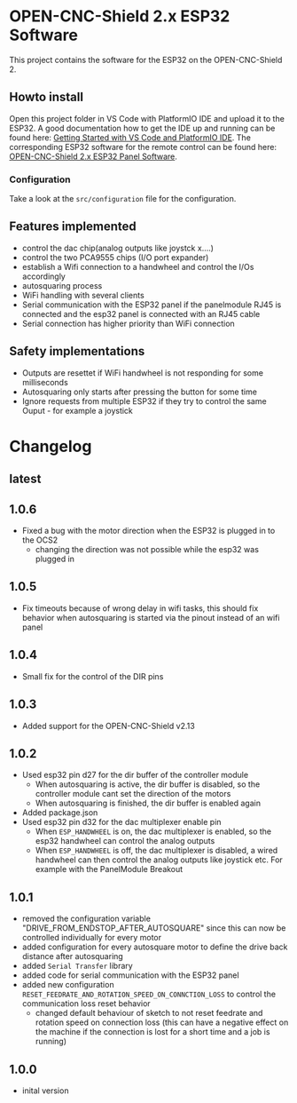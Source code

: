 # OPEN-CNC-Shield 2.x ESP32 Software

This project contains the software for the ESP32 on the OPEN-CNC-Shield 2.

## Howto install

Open this project folder in VS Code with PlatformIO IDE and upload it to the ESP32. A good documentation how to get the IDE up and running can be found here:
[Getting Started with VS Code and PlatformIO IDE](https://randomnerdtutorials.com/vs-code-platformio-ide-esp32-esp8266-arduino/).
The corresponding ESP32 software for the remote control can be found here: [OPEN-CNC-Shield 2.x ESP32 Panel Software](https://github.com/timo1235/-ocs2.x-esp32-panel-software-).

### Configuration

Take a look at the `src/configuration` file for the configuration.

## Features implemented

- control the dac chip(analog outputs like joystck x....)
- control the two PCA9555 chips (I/O port expander)
- establish a Wifi connection to a handwheel and control the I/Os accordingly
- autosquaring process
- WiFi handling with several clients
- Serial communication with the ESP32 panel if the panelmodule RJ45 is connected and the esp32 panel is connected with an RJ45 cable
- Serial connection has higher priority than WiFi connection

## Safety implementations

- Outputs are resettet if WiFi handwheel is not responding for some milliseconds
- Autosquaring only starts after pressing the button for some time
- Ignore requests from multiple ESP32 if they try to control the same Ouput - for example a joystick

# Changelog

## latest

## 1.0.6

- Fixed a bug with the motor direction when the ESP32 is plugged in to the OCS2
  - changing the direction was not possible while the esp32 was plugged in

## 1.0.5

- Fix timeouts because of wrong delay in wifi tasks, this should fix behavior when autosquaring is started via the pinout instead of an wifi panel

## 1.0.4

- Small fix for the control of the DIR pins

## 1.0.3

- Added support for the OPEN-CNC-Shield v2.13

## 1.0.2

- Used esp32 pin d27 for the dir buffer of the controller module
  - When autosquaring is active, the dir buffer is disabled, so the controller module cant set the direction of the motors
  - When autosquaring is finished, the dir buffer is enabled again
- Added package.json
- Used esp32 pin d32 for the dac multiplexer enable pin
  - When `ESP_HANDWHEEL` is on, the dac multiplexer is enabled, so the esp32 handwheel can control the analog outputs
  - When `ESP_HANDWHEEL` is off, the dac multiplexer is disabled, a wired handwheel can then control the analog outputs like joystick etc. For example with the PanelModule Breakout

## 1.0.1

- removed the configuration variable "DRIVE_FROM_ENDSTOP_AFTER_AUTOSQUARE" since this can now be controlled individually for every motor
- added configuration for every autosquare motor to define the drive back distance after autosquaring
- added `Serial Transfer` library
- added code for serial communication with the ESP32 panel
- added new configuration `RESET_FEEDRATE_AND_ROTATION_SPEED_ON_CONNCTION_LOSS` to control the communication loss reset behavior
  - changed default behaviour of sketch to not reset feedrate and rotation speed on connection loss (this can have a negative effect on the machine if the connection is lost for a short time and a job is running)

## 1.0.0

- inital version
